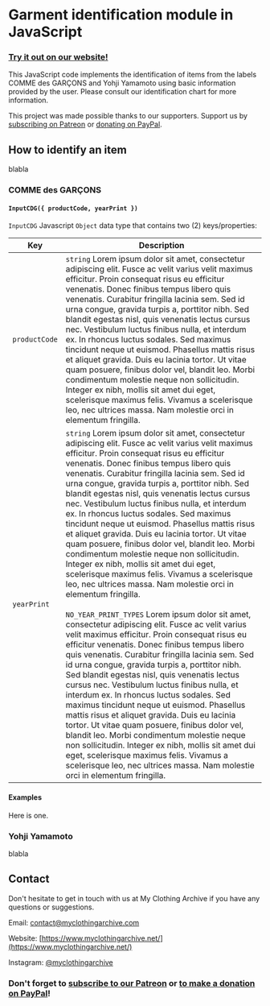 # Garment identification module in JavaScript

### [Try it out on our website!](https://www.myclothingarchive.net/id-tools)

This JavaScript code implements the identification of items from the labels COMME des GARÇONS and Yohji Yamamoto using basic information provided by the user. Please consult our identification chart for more information.

This project was made possible thanks to our supporters. Support us by [subscribing on Patreon](https://www.patreon.com/bePatron?u=36066750) or [donating on PayPal](https://www.paypal.com/donate/?hosted_button_id=AP5AP2WBUNNQL).

## How to identify an item

blabla

### COMME des GARÇONS

#### `InputCDG({ productCode, yearPrint })`

`InputCDG` Javascript `Object` data type that contains two (2) keys/properties:

| Key | Description |
| --- | --- |
| `productCode` | `string` Lorem ipsum dolor sit amet, consectetur adipiscing elit. Fusce ac velit varius velit maximus efficitur. Proin consequat risus eu efficitur venenatis. Donec finibus tempus libero quis venenatis. Curabitur fringilla lacinia sem. Sed id urna congue, gravida turpis a, porttitor nibh. Sed blandit egestas nisl, quis venenatis lectus cursus nec. Vestibulum luctus finibus nulla, et interdum ex. In rhoncus luctus sodales. Sed maximus tincidunt neque ut euismod. Phasellus mattis risus et aliquet gravida. Duis eu lacinia tortor. Ut vitae quam posuere, finibus dolor vel, blandit leo. Morbi condimentum molestie neque non sollicitudin. Integer ex nibh, mollis sit amet dui eget, scelerisque maximus felis. Vivamus a scelerisque leo, nec ultrices massa. Nam molestie orci in elementum fringilla. |
| `yearPrint` | `string` Lorem ipsum dolor sit amet, consectetur adipiscing elit. Fusce ac velit varius velit maximus efficitur. Proin consequat risus eu efficitur venenatis. Donec finibus tempus libero quis venenatis. Curabitur fringilla lacinia sem. Sed id urna congue, gravida turpis a, porttitor nibh. Sed blandit egestas nisl, quis venenatis lectus cursus nec. Vestibulum luctus finibus nulla, et interdum ex. In rhoncus luctus sodales. Sed maximus tincidunt neque ut euismod. Phasellus mattis risus et aliquet gravida. Duis eu lacinia tortor. Ut vitae quam posuere, finibus dolor vel, blandit leo. Morbi condimentum molestie neque non sollicitudin. Integer ex nibh, mollis sit amet dui eget, scelerisque maximus felis. Vivamus a scelerisque leo, nec ultrices massa. Nam molestie orci in elementum fringilla.<br><br>`NO_YEAR_PRINT_TYPES` Lorem ipsum dolor sit amet, consectetur adipiscing elit. Fusce ac velit varius velit maximus efficitur. Proin consequat risus eu efficitur venenatis. Donec finibus tempus libero quis venenatis. Curabitur fringilla lacinia sem. Sed id urna congue, gravida turpis a, porttitor nibh. Sed blandit egestas nisl, quis venenatis lectus cursus nec. Vestibulum luctus finibus nulla, et interdum ex. In rhoncus luctus sodales. Sed maximus tincidunt neque ut euismod. Phasellus mattis risus et aliquet gravida. Duis eu lacinia tortor. Ut vitae quam posuere, finibus dolor vel, blandit leo. Morbi condimentum molestie neque non sollicitudin. Integer ex nibh, mollis sit amet dui eget, scelerisque maximus felis. Vivamus a scelerisque leo, nec ultrices massa. Nam molestie orci in elementum fringilla. |

#### Examples

Here is one.

### Yohji Yamamoto

blabla

## Contact

Don't hesitate to get in touch with us at My Clothing Archive if you have any questions or suggestions.

Email: contact@myclothingarchive.com

Website: [https://www.myclothingarchive.net/](https://www.myclothingarchive.net/)

Instagram: [@myclothingarchive](https://www.instagram.com/myclothingarchive/)

### Don't forget to [subscribe to our Patreon](https://www.patreon.com/bePatron?u=36066750) or [to make a donation on PayPal](https://www.paypal.com/donate/?hosted_button_id=AP5AP2WBUNNQL)!
